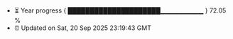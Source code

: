 - ⏳ Year progress { █████████████████████▁▁▁▁▁▁▁▁▁ } 72.05 %
- ⏰ Updated on Sat, 20 Sep 2025 23:19:43 GMT

